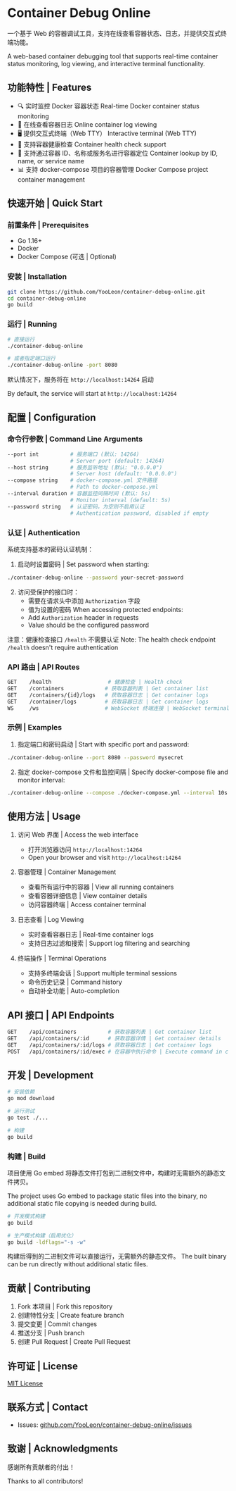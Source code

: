 # Container Debug Online

一个基于 Web 的容器调试工具，支持在线查看容器状态、日志，并提供交互式终端功能。

A web-based container debugging tool that supports real-time container status monitoring, log viewing, and interactive terminal functionality.

## 功能特性 | Features

- 🔍 实时监控 Docker 容器状态 
  Real-time Docker container status monitoring
- 📝 在线查看容器日志 
  Online container log viewing
- 🖥️ 提供交互式终端（Web TTY）
  Interactive terminal (Web TTY)
- 🔄 支持容器健康检查 
  Container health check support
- 🎯 支持通过容器 ID、名称或服务名进行容器定位 
  Container lookup by ID, name, or service name
- 📊 支持 docker-compose 项目的容器管理 
  Docker Compose project container management

## 快速开始 | Quick Start

### 前置条件 | Prerequisites

- Go 1.16+
- Docker
- Docker Compose (可选 | Optional)

### 安装 | Installation

```bash
git clone https://github.com/YooLeon/container-debug-online.git
cd container-debug-online
go build
```

### 运行 | Running

```bash
# 直接运行
./container-debug-online

# 或者指定端口运行
./container-debug-online -port 8080
```

默认情况下，服务将在 `http://localhost:14264` 启动

By default, the service will start at `http://localhost:14264`

## 配置 | Configuration

### 命令行参数 | Command Line Arguments

```bash
--port int          # 服务端口 (默认: 14264)
                    # Server port (default: 14264)
--host string       # 服务监听地址 (默认: "0.0.0.0")
                    # Server host (default: "0.0.0.0")
--compose string    # docker-compose.yml 文件路径
                    # Path to docker-compose.yml
--interval duration # 容器监控间隔时间 (默认: 5s)
                    # Monitor interval (default: 5s)
--password string   # 认证密码，为空则不启用认证
                    # Authentication password, disabled if empty
```

### 认证 | Authentication

系统支持基本的密码认证机制：

1. 启动时设置密码 | Set password when starting:
```bash
./container-debug-online --password your-secret-password
```

2. 访问受保护的接口时：
   - 需要在请求头中添加 `Authorization` 字段
   - 值为设置的密码
   When accessing protected endpoints:
   - Add `Authorization` header in requests
   - Value should be the configured password

注意：健康检查接口 `/health` 不需要认证
Note: The health check endpoint `/health` doesn't require authentication

### API 路由 | API Routes

```bash
GET    /health                  # 健康检查 | Health check
GET    /containers             # 获取容器列表 | Get container list
GET    /containers/{id}/logs   # 获取容器日志 | Get container logs
GET    /container/logs         # 获取容器日志 | Get container logs
WS     /ws                     # WebSocket 终端连接 | WebSocket terminal connection
```

### 示例 | Examples

1. 指定端口和密码启动 | Start with specific port and password:
```bash
./container-debug-online --port 8080 --password mysecret
```

2. 指定 docker-compose 文件和监控间隔 | Specify docker-compose file and monitor interval:
```bash
./container-debug-online --compose ./docker-compose.yml --interval 10s
```

## 使用方法 | Usage

1. 访问 Web 界面 | Access the web interface
   - 打开浏览器访问 `http://localhost:14264`
   - Open your browser and visit `http://localhost:14264`

2. 容器管理 | Container Management
   - 查看所有运行中的容器 | View all running containers
   - 查看容器详细信息 | View container details
   - 访问容器终端 | Access container terminal

3. 日志查看 | Log Viewing
   - 实时查看容器日志 | Real-time container logs
   - 支持日志过滤和搜索 | Support log filtering and searching

4. 终端操作 | Terminal Operations
   - 支持多终端会话 | Support multiple terminal sessions
   - 命令历史记录 | Command history
   - 自动补全功能 | Auto-completion

## API 接口 | API Endpoints

```bash
GET    /api/containers          # 获取容器列表 | Get container list
GET    /api/containers/:id      # 获取容器详情 | Get container details
GET    /api/containers/:id/logs # 获取容器日志 | Get container logs
POST   /api/containers/:id/exec # 在容器中执行命令 | Execute command in container
```

## 开发 | Development

```bash
# 安装依赖
go mod download

# 运行测试
go test ./...

# 构建
go build
```

### 构建 | Build

项目使用 Go embed 将静态文件打包到二进制文件中，构建时无需额外的静态文件拷贝。

The project uses Go embed to package static files into the binary, no additional static file copying is needed during build.

```bash
# 开发模式构建
go build

# 生产模式构建（启用优化）
go build -ldflags="-s -w"
```

构建后得到的二进制文件可以直接运行，无需额外的静态文件。
The built binary can be run directly without additional static files.

## 贡献 | Contributing

1. Fork 本项目 | Fork this repository
2. 创建特性分支 | Create feature branch
3. 提交变更 | Commit changes
4. 推送分支 | Push branch
5. 创建 Pull Request | Create Pull Request

## 许可证 | License

[MIT License](LICENSE)

## 联系方式 | Contact

- Issues: [github.com/YooLeon/container-debug-online/issues](https://github.com/YooLeon/container-debug-online/issues)

## 致谢 | Acknowledgments

感谢所有贡献者的付出！

Thanks to all contributors!

